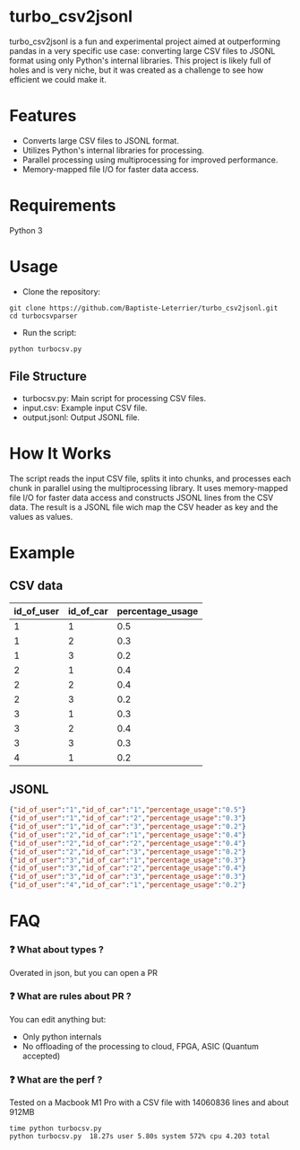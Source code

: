 # turbo_csv2jsonl

turbo_csv2jsonl is a fun and experimental project aimed at outperforming pandas in a very specific use case: converting large CSV files to JSONL format using only Python's internal libraries. This project is likely full of holes and is very niche, but it was created as a challenge to see how efficient we could make it.

# Features
- Converts large CSV files to JSONL format.
- Utilizes Python's internal libraries for processing.
- Parallel processing using multiprocessing for improved performance.
- Memory-mapped file I/O for faster data access.

# Requirements
Python 3


# Usage
- Clone the repository:

```
git clone https://github.com/Baptiste-Leterrier/turbo_csv2jsonl.git
cd turbocsvparser
```

- Run the script:

```
python turbocsv.py
```

## File Structure
- turbocsv.py: Main script for processing CSV files.
- input.csv: Example input CSV file.
- output.jsonl: Output JSONL file.

# How It Works
The script reads the input CSV file, splits it into chunks, and processes each chunk in parallel using the multiprocessing library. 
It uses memory-mapped file I/O for faster data access and constructs JSONL lines from the CSV data.
The result is a JSONL file wich map the CSV header as key and the values as values.

# Example

## CSV data

| id_of_user | id_of_car | percentage_usage |
|------------|----------|------------------|
| 1          | 1        | 0.5              |
| 1          | 2        | 0.3              |
| 1          | 3        | 0.2              |
| 2          | 1        | 0.4              |
| 2          | 2        | 0.4              |
| 2          | 3        | 0.2              |
| 3          | 1        | 0.3              |
| 3          | 2        | 0.4              |
| 3          | 3        | 0.3              |
| 4          | 1        | 0.2              |

## JSONL

```json
{"id_of_user":"1","id_of_car":"1","percentage_usage":"0.5"}
{"id_of_user":"1","id_of_car":"2","percentage_usage":"0.3"}
{"id_of_user":"1","id_of_car":"3","percentage_usage":"0.2"}
{"id_of_user":"2","id_of_car":"1","percentage_usage":"0.4"}
{"id_of_user":"2","id_of_car":"2","percentage_usage":"0.4"}
{"id_of_user":"2","id_of_car":"3","percentage_usage":"0.2"}
{"id_of_user":"3","id_of_car":"1","percentage_usage":"0.3"}
{"id_of_user":"3","id_of_car":"2","percentage_usage":"0.4"}
{"id_of_user":"3","id_of_car":"3","percentage_usage":"0.3"}
{"id_of_user":"4","id_of_car":"1","percentage_usage":"0.2"}
```

# FAQ

### ❓ What about types ?
Overated in json, but you can open a PR

### ❓ What are rules about PR ?
You can edit anything but:
- Only python internals
- No offloading of the processing to cloud, FPGA, ASIC (Quantum accepted)

### ❓ What are the perf ?
Tested on a Macbook M1 Pro with a CSV file with 14060836 lines and about 912MB

```
time python turbocsv.py 
python turbocsv.py  18.27s user 5.80s system 572% cpu 4.203 total
```

 
